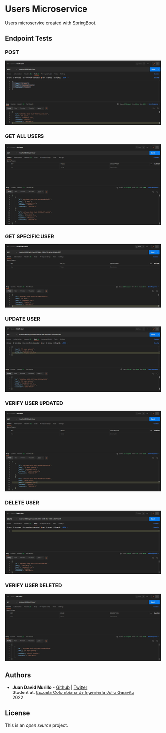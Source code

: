 # Users Microservice

Users microservice created with SpringBoot.

## Endpoint Tests
### POST
![](https://github.com/juancho20sp/IETI-2022-Users/blob/master/src/main/resources/static/images/part01/01-createUser.jpg)

### GET ALL USERS
![](https://github.com/juancho20sp/IETI-2022-Users/blob/master/src/main/resources/static/images/part01/02-getAll.jpg)

### GET SPECIFIC USER
![](https://github.com/juancho20sp/IETI-2022-Users/blob/master/src/main/resources/static/images/part01/03-getSpecificUser.jpg)

### UPDATE USER
![](https://github.com/juancho20sp/IETI-2022-Users/blob/master/src/main/resources/static/images/part01/04-updateUser.jpg)

### VERIFY USER UPDATED
![](https://github.com/juancho20sp/IETI-2022-Users/blob/master/src/main/resources/static/images/part01/05-verifyUserUpdated.jpg)

### DELETE USER
![](https://github.com/juancho20sp/IETI-2022-Users/blob/master/src/main/resources/static/images/part01/06-deleteUser.jpg)

### VERIFY USER DELETED
![](https://github.com/juancho20sp/IETI-2022-Users/blob/master/src/main/resources/static/images/part01/07-verifyUserDeleted.jpg)


## Authors

- **Juan David Murillo** - [Github](https://github.com/juancho20sp) | [Twitter](https://twitter.com/juancho20sp)<br/>
  Student at: [Escuela Colombiana de Ingeniería Julio Garavito](https://www.escuelaing.edu.co/es/) <br/>
  2022

## License

This is an _open source_ project.
